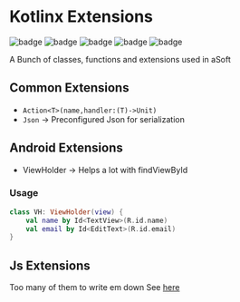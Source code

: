 # Kotlinx Extensions
![badge][badge-maven] ![badge][badge-mpp] ![badge][badge-android] ![badge][badge-js] ![badge][badge-jvm]

A Bunch of classes, functions and extensions used in aSoft

## Common Extensions
- `Action<T>(name,handler:(T)->Unit)`
- `Json` -> Preconfigured Json for serialization

## Android Extensions
- ViewHolder -> Helps a lot with findViewById
### Usage
```kotlin
class VH: ViewHolder(view) {
    val name by Id<TextView>(R.id.name)
    val email by Id<EditText>(R.id.email)
}
```

## Js Extensions
Too many of them to write em down
See [here](https://github.com/aSoft-Ltd/kotlinx-extensions/tree/master/src/jsMain/kotlin/tz/co/asoft)

[badge-maven]: https://img.shields.io/maven-central/v/tz.co.asoft/test/1.0.1?style=flat
[badge-mpp]: https://img.shields.io/badge/kotlin-multiplatform-blue?style=flat
[badge-android]: http://img.shields.io/badge/platform-android-brightgreen.svg?style=flat
[badge-js]: http://img.shields.io/badge/platform-js-yellow.svg?style=flat
[badge-jvm]: http://img.shields.io/badge/platform-jvm-orange.svg?style=flat
